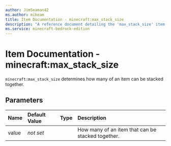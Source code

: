 ```yaml
---
author: JimSeaman42
ms.author: mikeam
title: Item Documentation - minecraft:max_stack_size
description: "A reference document detailing the 'max_stack_size' item component"
ms.service: minecraft-bedrock-edition
---
```


# Item Documentation - minecraft:max_stack_size

`minecraft:max_stack_size` determines how many of an item can be stacked together.

## Parameters

|Name |Default Value  |Type  |Description  |
|:----------|:----------|:----------|:----------|
| value|*not set*| | How many of an item that can be stacked together.|
